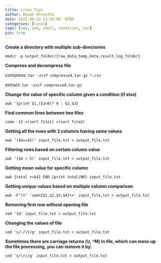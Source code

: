 ```yaml
---
title: Linux Tips
author: Dewan Shrestha
date: 2022-08-22 13:30:00 -0500 
categories: [linux]
tags: [awk, sed, shell, condition, tar]
pin: true
---
```


**Create a directory with multiple sub-directories**

`mkdir -p output_folder/{raw_data,temp_data,result,log_folder}`

**Compress and decompress file**

compress: `tar -zcvf compressed.tar.gz *.csv`

extract: `tar -xzvf compressed.tar.gz`

**Change the value of specific column given a condition (if else)**

`awk '{print $1,($2<0)? 0 : $2,$3}`

**Find common lines between two files**

`comm -12 >(sort file1) <(sort file2)`

**Getting all the rows with 2 columns having same values**

`awk '($4==$5)' input_file.txt > output_file.txt`

**Filtering rows based on certain column value**

`awk '($4 < 5)' input_file.txt > output_file.txt`

**Getting mean value for specific column**

`awk {total +=$4} END {print total/NR} input_file.txt`

**Getting unique values based on multiple column comparison**

`awk -F"\t" 'seen[$1,$2,$3,$4]++' input_file,txt > output_file.txt`

**Removing first row without opening file**

`sed '1d' input_file.txt > output_file.txt`

**Changing the values of file**

`sed 's/-/\t/g' input_file.txt > output_file.txt`

**Sometimes there are carriage returns (\r, ^M) in file, which can mess up the file processing, you can remove it by:**

`sed 's/\r//g' input_file.txt > output_file.txt`


